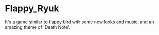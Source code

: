 # Flappy_Ryuk
It's a game similar to flappy bird with some new looks and music, and an amazing theme of 'Death Note'.
